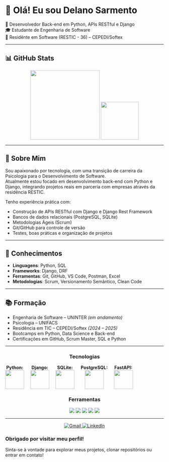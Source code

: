 # 👋 Olá! Eu sou Delano Sarmento

🎯 Desenvolvedor Back-end em Python, APIs RESTful e Django  
🎓 Estudante de Engenharia de Software  
🚀 Residênte em Software (RESTIC - 36) – CEPEDI/Softex

---

## 📊 GitHub Stats

<div align="center">

  <!-- Estatísticas de Contribuições -->
  <img height="220em" src="https://github-readme-stats.vercel.app/api?username=SarmentoDelano&show_icons=true&hide_border=true&bg_color=0d1117&title_color=FFD43B&icon_color=FFD43B&text_color=FFFFFF" />

  <!-- Linguagens mais usadas -->
  <img height="120em" src="https://github-readme-stats.vercel.app/api/top-langs/?username=SarmentoDelano&layout=compact&hide_border=true&bg_color=0d1117&title_color=FFD43B&text_color=FFFFFF&icon_color=FFD43B" />

</div>

---

## 💼 Sobre Mim

Sou apaixonado por tecnologia, com uma transição de carreira da Psicologia para o Desenvolvimento de Software.  
Atualmente estou focado em desenvolvimento back-end com Python e Django, integrando projetos reais em parceria com empresas através da residência RESTIC.

Tenho experiência prática com:
- Construção de APIs RESTful com Django e Django Rest Framework  
- Bancos de dados relacionais (PostgreSQL, SQLite)  
- Metodologias Ágeis (Scrum)  
- Git/GitHub para controle de versão  
- Testes, boas práticas e organização de projetos

---

## 🧠 Conhecimentos

- **Linguagens**: Python, SQL
- **Frameworks**: Django, DRF  
- **Ferramentas**: Git, GitHub, VS Code, Postman, Excel  
- **Metodologias**: Scrum, Versionamento Semântico, Clean Code  

---

## 📚 Formação

- Engenharia de Software – UNINTER *(em andamento)*  
- Psicologia – UNIFACS  
- Residência em TIC – CEPEDI/Softex *(2024 – 2025)*  
- Bootcamps em Python, Data Science e Back-end  
- Certificações em GitHub, Scrum Master, SQL e Python

---

<!-- Seção de Tecnologias e Ferramentas -->
<div align="center">

<!-- Seção de Tecnologias -->
<h3>Tecnologias</h3>
<div style="display: flex; gap: 20px; align-items: center; flex-wrap: wrap;">
  <!-- Python -->
  <div>
    <p style="margin: 0; font-weight: bold;">Python:</p>
    <img src="https://cdn.jsdelivr.net/gh/devicons/devicon@latest/icons/python/python-original-wordmark.svg" height="60" />
  </div>

  <!-- Django -->
  <div>
    <p style="margin: 0; font-weight: bold;">Django:</p>
    <img src="https://cdn.jsdelivr.net/gh/devicons/devicon@latest/icons/django/django-plain.svg" height="60" />
  </div>

  <!-- SQLite -->
  <div>
    <p style="margin: 0; font-weight: bold;">SQLite:</p>
    <img src="https://cdn.jsdelivr.net/gh/devicons/devicon@latest/icons/sqlite/sqlite-plain-wordmark.svg" height="60" />
  </div>

  <!-- PostgreSQL -->
  <div>
    <p style="margin: 0; font-weight: bold;">PostgreSQL:</p>
    <img src="https://cdn.jsdelivr.net/gh/devicons/devicon@latest/icons/postgresql/postgresql-original-wordmark.svg" height="60" />
  </div>

  <!-- FastAPI -->
  <div>
    <p style="margin: 0; font-weight: bold;">FastAPI:</p>
    <img src="https://cdn.jsdelivr.net/gh/devicons/devicon@latest/icons/fastapi/fastapi-original.svg" height="60" />
  </div>
</div>


  <h3>Ferramentas</h3>
  <p>
    <img src="https://img.shields.io/badge/Git-F05032?style=for-the-badge&logo=git&logoColor=white" />
    <img src="https://img.shields.io/badge/GitHub-181717?style=for-the-badge&logo=github&logoColor=white" />
    <img src="https://img.shields.io/badge/VS Code-007ACC?style=for-the-badge&logo=visual-studio-code&logoColor=white" />
    <img src="https://img.shields.io/badge/Postman-FF6C37?style=for-the-badge&logo=postman&logoColor=white" />
    <img src="https://img.shields.io/badge/Excel-217346?style=for-the-badge&logo=microsoft-excel&logoColor=white" />
  </p>

</div>

---

<div align="center">

  <!-- Gmail -->
  <a href="mailto:delanosarmento1@gmail.com" target="_blank">
    <img src="https://img.shields.io/badge/Gmail-000000?style=for-the-badge&logo=gmail&logoColor=white" alt="Gmail" />
  </a>

  <!-- LinkedIn -->
  <a href="https://www.linkedin.com/in/delanosarmento/" target="_blank">
    <img src="https://img.shields.io/badge/LinkedIn-0077B5?style=for-the-badge&logo=linkedin&logoColor=white" alt="LinkedIn" />
  </a>

</div>


### Obrigado por visitar meu perfil!  
Sinta-se à vontade para explorar meus projetos, clonar repositórios ou entrar em contato!
